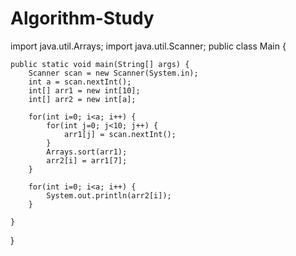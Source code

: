 # Algorithm-Study
import java.util.Arrays;
import java.util.Scanner;
public class Main {

	public static void main(String[] args) {
		Scanner scan = new Scanner(System.in);
		int a = scan.nextInt();
		int[] arr1 = new int[10];
		int[] arr2 = new int[a];
		
		for(int i=0; i<a; i++) {
			for(int j=0; j<10; j++) {
				arr1[j] = scan.nextInt();
			}
			Arrays.sort(arr1);
			arr2[i] = arr1[7];
		}
		
		for(int i=0; i<a; i++) {
			System.out.println(arr2[i]);
		}

	}

}
